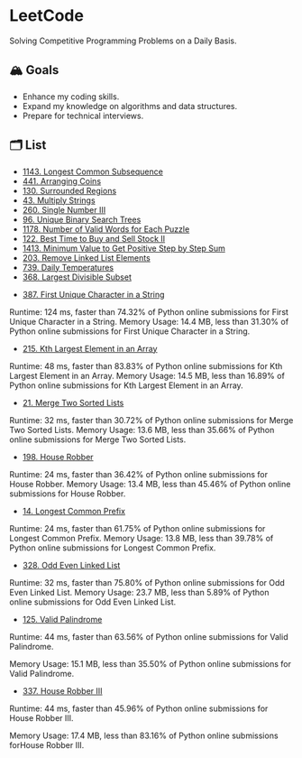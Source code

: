 # LeetCode

Solving Competitive Programming Problems on a Daily Basis.

## 🏔 Goals

- Enhance my coding skills.
- Expand my knowledge on algorithms and data structures.
- Prepare for technical interviews.

## 🗂 List

- [1143. Longest Common Subsequence](https://github.com/jathurchan/LeetCode/blob/main/1143_LongestCommonSubsequence.md)
- [441. Arranging Coins](https://github.com/jathurchan/LeetCode/blob/main/Solutions/441_ArrangingCoins.md)
- [130. Surrounded Regions](https://github.com/jathurchan/LeetCode/blob/main/Solutions/130_SurroundedRegions.md)
- [43. Multiply Strings](https://github.com/jathurchan/LeetCode/blob/main/Solutions/43_MultiplyStrings.md)
- [260. Single Number III](https://github.com/jathurchan/LeetCode/blob/main/Solutions/260_SingleNumberIII.md)
- [96. Unique Binary Search Trees](https://github.com/jathurchan/LeetCode/blob/main/Solutions/96_UniqueBinarySearchTrees.md)
- [1178. Number of Valid Words for Each Puzzle](https://github.com/jathurchan/LeetCode/blob/main/Solutions/1178_NumberOfValidWordsforEachPuzzle.md)
- [122. Best Time to Buy and Sell Stock II](https://github.com/jathurchan/LeetCode/blob/main/Solutions/122_BestTimetoBuyandSellStockII.md)
- [1413. Minimum Value to Get Positive Step by Step Sum](https://github.com/jathurchan/LeetCode/blob/main/Solutions/1413_MinimumValuetoGetPositiveStepbyStepSum.md)
- [203. Remove Linked List Elements](https://github.com/jathurchan/LeetCode/blob/main/Solutions/203_RemoveLinkedListElements.md)
- [739. Daily Temperatures](https://github.com/jathurchan/LeetCode/blob/main/Solutions/739_DailyTemperatures.md)
- [368. Largest Divisible Subset](https://github.com/jathurchan/LeetCode/blob/main/Solutions/368_LargestDivisibleSubset.md)
+ [387. First Unique Character in a String](https://github.com/jathurchan/LeetCode/blob/main/Python/387_FirstUniqueCharacterinaString.py)

Runtime: 124 ms, faster than 74.32% of Python online submissions for First Unique Character in a String. Memory Usage: 14.4 MB, less than 31.30% of Python online submissions for First Unique Character in a String.

+ [215. Kth Largest Element in an Array](https://github.com/jathurchan/LeetCode/blob/main/Python/215_KthLargestElementinanArray.py)

Runtime: 48 ms, faster than 83.83% of Python online submissions for Kth Largest Element in an Array. Memory Usage: 14.5 MB, less than 16.89% of Python online submissions for Kth Largest Element in an Array.

+ [21. Merge Two Sorted Lists](https://github.com/jathurchan/LeetCode/blob/main/Python/21_MergeTwoSortedLists.py)

Runtime: 32 ms, faster than 30.72% of Python online submissions for Merge Two Sorted Lists. Memory Usage: 13.6 MB, less than 35.66% of Python online submissions for Merge Two Sorted Lists.

+ [198. House Robber](https://github.com/jathurchan/LeetCode/blob/main/Python/198_HouseRobber.py)

Runtime: 24 ms, faster than 36.42% of Python online submissions for House Robber. Memory Usage: 13.4 MB, less than 45.46% of Python online submissions for House Robber.

+ [14. Longest Common Prefix](https://github.com/jathurchan/LeetCode/blob/main/Python/14_LongestCommonPrefix.py)

Runtime: 24 ms, faster than 61.75% of Python online submissions for Longest Common Prefix. Memory Usage: 13.8 MB, less than 39.78% of Python online submissions for Longest Common Prefix.

+ [328. Odd Even Linked List](https://github.com/jathurchan/LeetCode/blob/main/Python/328_OddEvenLinkedList.py)

Runtime: 32 ms, faster than 75.80% of Python online submissions for Odd Even Linked List. Memory Usage: 23.7 MB, less than 5.89% of Python online submissions for Odd Even Linked List.

+ [125. Valid Palindrome](Python/125_ValidPalindrome.py)

Runtime: 44 ms, faster than 63.56% of Python online submissions for Valid Palindrome.

Memory Usage: 15.1 MB, less than 35.50% of Python online submissions for Valid Palindrome.

+ [337. House Robber III](Python/337_HouseRobberIII.py)

Runtime: 44 ms, faster than 45.96% of Python online submissions for House Robber III.

Memory Usage: 17.4 MB, less than 83.16% of Python online submissions forHouse Robber III.
